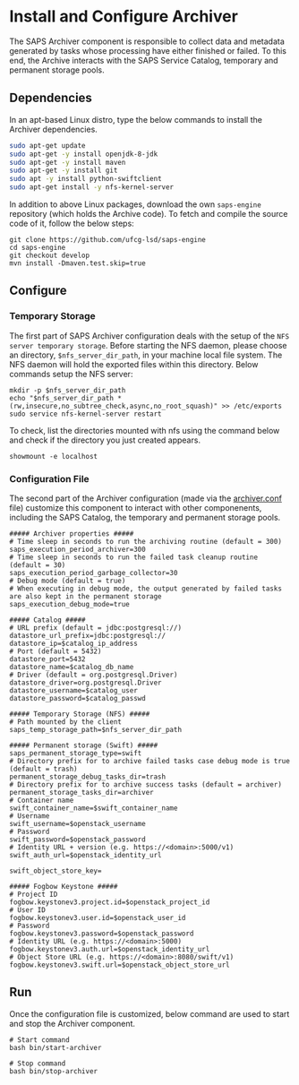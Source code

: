 # Install and Configure Archiver

The SAPS Archiver component is responsible to collect data and metadata generated by tasks whose processing have either finished or failed. To this end, the Archive interacts with the SAPS Service Catalog, temporary and permanent storage pools.
  
## Dependencies

In an apt-based Linux distro, type the below commands to install the Archiver dependencies.

```bash
sudo apt-get update
sudo apt-get -y install openjdk-8-jdk
sudo apt-get -y install maven
sudo apt-get -y install git
sudo apt -y install python-swiftclient
sudo apt-get install -y nfs-kernel-server
```

In addition to above Linux packages, download the own ```saps-engine``` repository (which holds the Archive code). To fetch and compile the source code of it, follow the below steps:

```
git clone https://github.com/ufcg-lsd/saps-engine
cd saps-engine
git checkout develop
mvn install -Dmaven.test.skip=true
```

## Configure

### Temporary Storage


The first part of SAPS Archiver configuration deals with the setup of the ```NFS server temporary storage```. Before starting the NFS daemon, please choose an directory, ```$nfs_server_dir_path```, in your machine local file system. The NFS daemon will hold the exported files within this directory. Below commands setup the NFS server:

```
mkdir -p $nfs_server_dir_path
echo "$nfs_server_dir_path *(rw,insecure,no_subtree_check,async,no_root_squash)" >> /etc/exports
sudo service nfs-kernel-server restart
```

To check, list the directories mounted with nfs using the command below and check if the directory you just created appears.
```
showmount -e localhost
```

### Configuration File


The second part of the Archiver configuration (made via the [archiver.conf](/config/archiver.conf) file) customize this component to interact with other componenents, including the SAPS Catalog, the temporary and permanent storage pools.

```
##### Archiver properties #####
# Time sleep in seconds to run the archiving routine (default = 300)
saps_execution_period_archiver=300
# Time sleep in seconds to run the failed task cleanup routine (default = 30)
saps_execution_period_garbage_collector=30
# Debug mode (default = true) 
# When executing in debug mode, the output generated by failed tasks are also kept in the permanent storage
saps_execution_debug_mode=true

##### Catalog #####
# URL prefix (default = jdbc:postgresql://)
datastore_url_prefix=jdbc:postgresql://
datastore_ip=$catalog_ip_address
# Port (default = 5432)
datastore_port=5432
datastore_name=$catalog_db_name
# Driver (default = org.postgresql.Driver)
datastore_driver=org.postgresql.Driver
datastore_username=$catalog_user
datastore_password=$catalog_passwd

##### Temporary Storage (NFS) #####
# Path mounted by the client
saps_temp_storage_path=$nfs_server_dir_path

##### Permanent storage (Swift) #####
saps_permanent_storage_type=swift
# Directory prefix for to archive failed tasks case debug mode is true (default = trash)
permanent_storage_debug_tasks_dir=trash
# Directory prefix for to archive success tasks (default = archiver)
permanent_storage_tasks_dir=archiver
# Container name
swift_container_name=$swift_container_name
# Username
swift_username=$openstack_username
# Password
swift_password=$openstack_password
# Identity URL + version (e.g. https://<domain>:5000/v1)
swift_auth_url=$openstack_identity_url

swift_object_store_key=

##### Fogbow Keystone #####
# Project ID
fogbow.keystonev3.project.id=$openstack_project_id
# User ID
fogbow.keystonev3.user.id=$openstack_user_id
# Password
fogbow.keystonev3.password=$openstack_password
# Identity URL (e.g. https://<domain>:5000)
fogbow.keystonev3.auth.url=$openstack_identity_url
# Object Store URL (e.g. https://<domain>:8080/swift/v1)
fogbow.keystonev3.swift.url=$openstack_object_store_url
```

## Run
Once the configuration file is customized, below command are used to start and stop the Archiver component.

```
# Start command
bash bin/start-archiver
```

```
# Stop command
bash bin/stop-archiver
```
